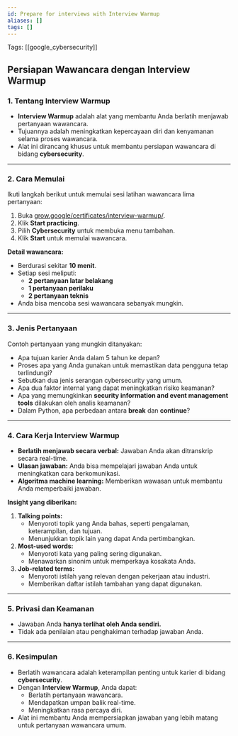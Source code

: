 ```yaml
---
id: Prepare for interviews with Interview Warmup
aliases: []
tags: []
---
```


Tags: [[google_cybersecurity]]

## Persiapan Wawancara dengan Interview Warmup

### **1. Tentang Interview Warmup**

- **Interview Warmup** adalah alat yang membantu Anda berlatih menjawab pertanyaan wawancara.
- Tujuannya adalah meningkatkan kepercayaan diri dan kenyamanan selama proses wawancara.
- Alat ini dirancang khusus untuk membantu persiapan wawancara di bidang **cybersecurity**.

---

### **2. Cara Memulai**

Ikuti langkah berikut untuk memulai sesi latihan wawancara lima pertanyaan:

1. Buka [grow.google/certificates/interview-warmup/](https://grow.google/certificates/interview-warmup/).
2. Klik **Start practicing**.
3. Pilih **Cybersecurity** untuk membuka menu tambahan.
4. Klik **Start** untuk memulai wawancara.

**Detail wawancara:**

- Berdurasi sekitar **10 menit**.
- Setiap sesi meliputi:
  - **2 pertanyaan latar belakang**
  - **1 pertanyaan perilaku**
  - **2 pertanyaan teknis**
- Anda bisa mencoba sesi wawancara sebanyak mungkin.

---

### **3. Jenis Pertanyaan**

Contoh pertanyaan yang mungkin ditanyakan:

- Apa tujuan karier Anda dalam 5 tahun ke depan?
- Proses apa yang Anda gunakan untuk memastikan data pengguna tetap terlindungi?
- Sebutkan dua jenis serangan cybersecurity yang umum.
- Apa dua faktor internal yang dapat meningkatkan risiko keamanan?
- Apa yang memungkinkan **security information and event management tools** dilakukan oleh analis keamanan?
- Dalam Python, apa perbedaan antara **break** dan **continue**?

---

### **4. Cara Kerja Interview Warmup**

- **Berlatih menjawab secara verbal:** Jawaban Anda akan ditranskrip secara real-time.
- **Ulasan jawaban:** Anda bisa mempelajari jawaban Anda untuk meningkatkan cara berkomunikasi.
- **Algoritma machine learning:** Memberikan wawasan untuk membantu Anda memperbaiki jawaban.

**Insight yang diberikan:**

1. **Talking points:**
   - Menyoroti topik yang Anda bahas, seperti pengalaman, keterampilan, dan tujuan.
   - Menunjukkan topik lain yang dapat Anda pertimbangkan.
2. **Most-used words:**
   - Menyoroti kata yang paling sering digunakan.
   - Menawarkan sinonim untuk memperkaya kosakata Anda.
3. **Job-related terms:**
   - Menyoroti istilah yang relevan dengan pekerjaan atau industri.
   - Memberikan daftar istilah tambahan yang dapat digunakan.

---

### **5. Privasi dan Keamanan**

- Jawaban Anda **hanya terlihat oleh Anda sendiri.**
- Tidak ada penilaian atau penghakiman terhadap jawaban Anda.

---

### **6. Kesimpulan**

- Berlatih wawancara adalah keterampilan penting untuk karier di bidang **cybersecurity**.
- Dengan **Interview Warmup**, Anda dapat:
  - Berlatih pertanyaan wawancara.
  - Mendapatkan umpan balik real-time.
  - Meningkatkan rasa percaya diri.
- Alat ini membantu Anda mempersiapkan jawaban yang lebih matang untuk pertanyaan wawancara umum.
